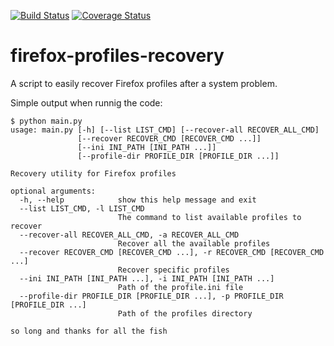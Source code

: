[![Build Status](https://travis-ci.org/rafspiny/firefox-profiles-recovery.svg?branch=development)](https://travis-ci.org/rafspiny/firefox-profiles-recovery)
[![Coverage Status](https://coveralls.io/repos/github/rafspiny/firefox-profiles-recovery/badge.svg)](https://coveralls.io/github/rafspiny/firefox-profiles-recovery)

# firefox-profiles-recovery
A script to easily recover Firefox profiles after a system problem.

Simple output when runnig the code:
```
$ python main.py
usage: main.py [-h] [--list LIST_CMD] [--recover-all RECOVER_ALL_CMD]
               [--recover RECOVER_CMD [RECOVER_CMD ...]]
               [--ini INI_PATH [INI_PATH ...]]
               [--profile-dir PROFILE_DIR [PROFILE_DIR ...]]

Recovery utility for Firefox profiles

optional arguments:
  -h, --help            show this help message and exit
  --list LIST_CMD, -l LIST_CMD
                        The command to list available profiles to recover
  --recover-all RECOVER_ALL_CMD, -a RECOVER_ALL_CMD
                        Recover all the available profiles
  --recover RECOVER_CMD [RECOVER_CMD ...], -r RECOVER_CMD [RECOVER_CMD ...]
                        Recover specific profiles
  --ini INI_PATH [INI_PATH ...], -i INI_PATH [INI_PATH ...]
                        Path of the profile.ini file
  --profile-dir PROFILE_DIR [PROFILE_DIR ...], -p PROFILE_DIR [PROFILE_DIR ...]
                        Path of the profiles directory

so long and thanks for all the fish
```